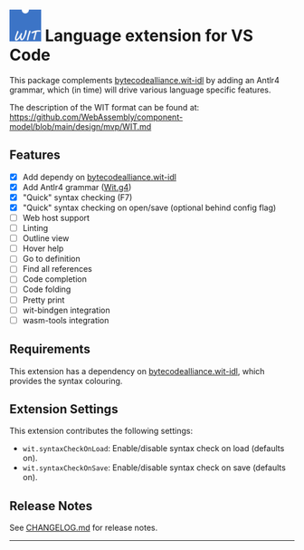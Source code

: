 # <img src="resources/wit-icon.png" alt="logo" width="56"/> Language extension for VS Code

This package complements [bytecodealliance.wit-idl](https://marketplace.visualstudio.com/items?itemName=BytecodeAlliance.wit-idl) by adding an Antlr4 grammar, which (in time) will drive various language specific features.

The description of the WIT format can be found at: https://github.com/WebAssembly/component-model/blob/main/design/mvp/WIT.md

## Features

- [x] Add dependy on [bytecodealliance.wit-idl](https://marketplace.visualstudio.com/items?itemName=BytecodeAlliance.wit-idl)
- [x] Add Antlr4 grammar ([Wit.g4](grammar/Wit.g4))
- [x] "Quick" syntax checking (F7)
- [x] "Quick" syntax checking on open/save (optional behind config flag)
- [ ] Web host support
- [ ] Linting
- [ ] Outline view
- [ ] Hover help
- [ ] Go to definition
- [ ] Find all references
- [ ] Code completion
- [ ] Code folding
- [ ] Pretty print
- [ ] wit-bindgen integration
- [ ] wasm-tools integration

## Requirements

This extension has a dependency on [bytecodealliance.wit-idl](https://marketplace.visualstudio.com/items?itemName=BytecodeAlliance.wit-idl), which provides the syntax colouring.

## Extension Settings

This extension contributes the following settings:

* `wit.syntaxCheckOnLoad`: Enable/disable syntax check on load (defaults on).
* `wit.syntaxCheckOnSave`: Enable/disable syntax check on save (defaults on).

## Release Notes

See [CHANGELOG.md](CHANGELOG.md) for release notes.

---


